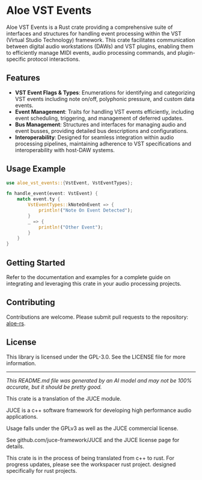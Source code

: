 # Aloe VST Events

Aloe VST Events is a Rust crate providing a comprehensive suite of interfaces and structures for handling event processing within the VST (Virtual Studio Technology) framework. This crate facilitates communication between digital audio workstations (DAWs) and VST plugins, enabling them to efficiently manage MIDI events, audio processing commands, and plugin-specific protocol interactions.

## Features

- **VST Event Flags & Types**: Enumerations for identifying and categorizing VST events including note on/off, polyphonic pressure, and custom data events.
- **Event Management**: Traits for handling VST events efficiently, including event scheduling, triggering, and management of deferred updates.
- **Bus Management**: Structures and interfaces for managing audio and event busses, providing detailed bus descriptions and configurations.
- **Interoperability**: Designed for seamless integration within audio processing pipelines, maintaining adherence to VST specifications and interoperability with host-DAW systems.

## Usage Example

```rust
use aloe_vst_events::{VstEvent, VstEventTypes};

fn handle_event(event: VstEvent) {
    match event.ty {
        VstEventTypes::kNoteOnEvent => {
            println!("Note On Event Detected");
        }
        _ => {
            println!("Other Event");
        }
    }
}
```

## Getting Started
Refer to the documentation and examples for a complete guide on integrating and leveraging this crate in your audio processing projects.

## Contributing
Contributions are welcome. Please submit pull requests to the repository: [aloe-rs](https://github.com/klebs6/aloe-rs).

## License
This library is licensed under the GPL-3.0. See the LICENSE file for more information.

---

*This README.md file was generated by an AI model and may not be 100% accurate, but it should be pretty good.*


This crate is a translation of the JUCE module.

JUCE is a c++ software framework for developing high performance audio applications.

Usage falls under the GPLv3 as well as the JUCE commercial license.

See github.com/juce-framework/JUCE and the JUCE license page for details.

This crate is in the process of being translated from c++ to rust. For progress updates, please see the workspacer rust project. designed specifically for rust projects.
